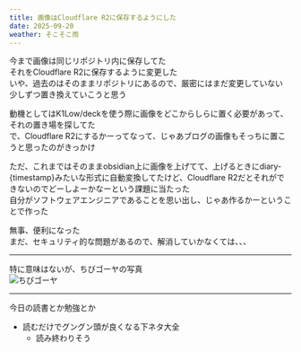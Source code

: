 ```yaml
---
title: 画像はCloudflare R2に保存するようにした
date: 2025-09-20
weather: そこそこ雨
---
```

今まで画像は同じリポジトリ内に保存してた  
それをCloudflare R2に保存するように変更した  
いや、過去のはそのままリポジトリにあるので、厳密にはまだ変更していない  
少しずつ置き換えていこうと思う

動機としてはK1Low/deckを使う際に画像をどこからしらに置く必要があって、それの置き場を探してた  
で、Cloudflare R2にするかーってなって、じゃあブログの画像もそっちに置こうと思ったのがきっかけ

ただ、これまではそのままobsidian上に画像を上げてて、上げるときにdiary-{timestamp}みたいな形式に自動変換してたけど、Cloudflare R2だとそれができないのでどーしよーかなーという課題に当たった  
自分がソフトウェアエンジニアであることを思い出し、じゃあ作るかーということで作った

無事、便利になった  
まだ、セキュリティ的な問題があるので、解消していかなくては、、、

---

特に意味はないが、ちびゴーヤの写真  
![ちびゴーヤ](https://images.kechiiiiin.com/diary/20250920225609.jpeg)

---

今日の読書とか勉強とか
- 読むだけでグングン頭が良くなる下ネタ大全
	- 読み終わりそう
